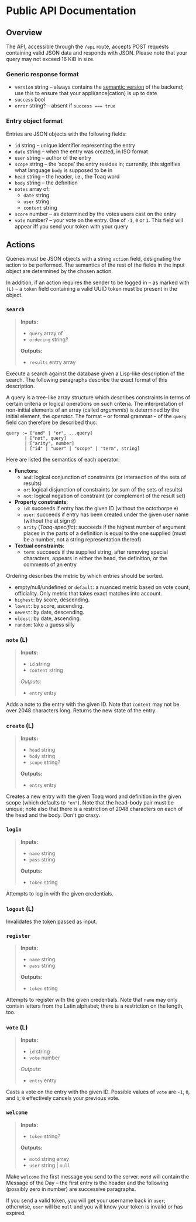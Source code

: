# Public API Documentation

## Overview

  The API, accessible through the `/api` route, accepts POST requests
containing valid JSON data and responds with JSON.  Please note that
your query may not exceed 16 KiB in size.

### Generic response format

* `version` string – always contains the [semantic
  version](https://semver.org) of the backend; use this to ensure that
  your appli(ance|cation) is up to date
* `success` bool
* `error` string? – absent if `success === true`

### Entry object format

Entries are JSON objects with the following fields:

* `id` string – unique identifier representing the entry
* `date` string – when the entry was created, in ISO format
* `user` string – author of the entry
* `scope` string – the ‘scope’ the entry resides in; currently, this
  signifies what language `body` is supposed to be in
* `head` string – the header, i.e., the Toaq word
* `body` string – the definition
* `notes` array of:
  - `date` string
  - `user` string
  - `content` string
* `score` number – as determined by the votes users cast on the entry
* `vote` number? – your vote on the entry. One of `-1`, `0` or `1`.
  This field will appear iff you send your token with your query

## Actions

  Queries must be JSON objects with a string `action` field,
designating the action to be performed. The semantics of the rest of
the fields in the input object are determined by the chosen action.

  In addition, if an action requires the sender to be logged in – as
marked with `(L)` – a `token` field containing a valid UUID token must
be present in the object.

### `search`

> **Inputs:**
>
> * `query` array of
> * `ordering` string?
>
> **Outputs:**
>
> * `results` entry array

  Execute a search against the database given a Lisp-like description
of the search. The following paragraphs describe the exact format of
this description.

  A query is a tree-like array structure which describes constraints
in terms of certain criteria or logical operations on such criteria.
The interpretation of non-initial elements of an array (called
*arguments*) is determined by the initial element, the *operator*. The
format – or formal grammar – of the `query` field can therefore be
described thus:

```
query := ["and" | "or", ...query]
       | ["not", query]
       | ["arity", number]
       | ["id" | "user" | "scope" | "term", string]
```

  Here are listed the semantics of each operator:

* **Functors**:
  - `and`: logical conjunction of constraints (or intersection of the
    sets of results)
  - `or`: logical disjunction of constraints (or sum of the sets of
    results)
  - `not`: logical negation of constraint (or complement of the result
    set)
* **Property constraints**:
  - `id`: succeeds if entry has the given ID (without the octothorpe
    `#`)
  - `user`: succeeds if entry has been created under the given user
    name (without the at sign `@`)
  - `arity` (*Toaq-specific*): succeeds if the highest number of
    argument places in the parts of a definition is equal to the one
    supplied (must be a number, not a string representation thereof)
* **Textual constraints**:
  - `term`: succeeds if the supplied string, after removing special
    characters, appears in either the head, the definition, or the
    comments of an entry

Ordering describes the metric by which entries should be sorted.
- empty/null/undefined or `default`: a nuanced metric based on vote count,
  officiality. Only metric that takes exact matches into account.
- `highest`: by score, descending.
- `lowest`: by score, ascending.
- `newest`: by date, descending.
- `oldest`: by date, ascending.
- `random`: take a guess silly

### `note` (L)

> **Inputs:**
>
> * `id` string
> * `content` string
>
> *Outputs:*
>
> * `entry` entry

  Adds a note to the entry with the given ID. Note that `content` may
not be over 2048 characters long. Returns the new state of the entry.

### `create` (L)

> **Inputs:**
>
> * `head` string
> * `body` string
> * `scope` string?
>
> **Outputs:**
>
> * `entry` entry

  Creates a new entry with the given Toaq word and definition in the
given scope (which defaults to `"en"`). Note that the head–body pair
must be unique; note also that there is a restriction of 2048
characters on each of the head and the body. Don't go crazy.

### `login`

> **Inputs:**
>
> * `name` string
> * `pass` string
>
> **Outputs:**
>
> * `token` string

  Attempts to log in with the given credentials.

### `logout` (L)

  Invalidates the token passed as input.

### `register`

> **Inputs:**
>
> * `name` string
> * `pass` string
>
> **Outputs:**
>
> * `token` string

  Attempts to register with the given credentials. Note that `name`
may only contain letters from the Latin alphabet; there is a
restriction on the length, too.

### `vote` (L)

> **Inputs:**
>
> * `id` string
> * `vote` number
>
> *Outputs:*
>
> * `entry` entry

  Casts a vote on the entry with the given ID. Possible values of
`vote` are `-1`, `0`, and `1`; `0` effectively cancels your previous
vote.

### `welcome`

> **Inputs:**
>
> * `token` string?
>
> **Outputs:**
>
> * `motd` string array
> * `user` string | `null`

  Make `welcome` the first message you send to the server. `motd` will
contain the Message of the Day – the first entry is the header and the
following (possibly zero in number) are successive paragraphs.  

  If you send a valid token, you will get your username back in
`user`; otherwise, `user` will be `null` and you will know your token
is invalid or has expired.
